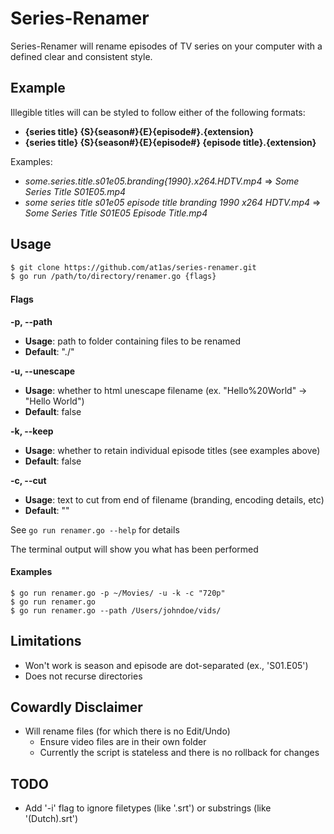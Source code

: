 # Series-Renamer

Series-Renamer will rename episodes of TV series on your computer with a defined clear and consistent style.

## Example

Illegible titles will can be styled to follow either of the following formats: 

* **{series title} {S}{season#}{E}{episode#}.{extension}**
* **{series title} {S}{season#}{E}{episode#} {episode title}.{extension}**

Examples: 

* *some.series.title.s01e05.branding{1990}.x264.HDTV.mp4*  =>  *Some Series Title S01E05.mp4*
* *some series title s01e05 episode title branding 1990 x264 HDTV.mp4*  =>  *Some Series Title S01E05 Episode Title.mp4*

## Usage

```bash
$ git clone https://github.com/at1as/series-renamer.git
$ go run /path/to/directory/renamer.go {flags}
```
#### Flags

**-p, --path**
*	**Usage**: path to folder containing files to be renamed
*	**Default**: "./"

**-u, --unescape**
* **Usage**: whether to html unescape filename (ex. "Hello%20World" -> "Hello World")
*	**Default**: false

**-k, --keep**
* **Usage**: whether to retain individual episode titles (see examples above)
*	**Default**: false

**-c, --cut**
* **Usage**: text to cut from end of filename (branding, encoding details, etc)
*	**Default**: ""

See `go run renamer.go --help` for details

The terminal output will show you what has been performed

#### Examples

```
$ go run renamer.go -p ~/Movies/ -u -k -c "720p"
$ go run renamer.go
$ go run renamer.go --path /Users/johndoe/vids/
```

## Limitations

- Won't work is season and episode are dot-separated (ex., 'S01.E05')
- Does not recurse directories

## Cowardly Disclaimer

* Will rename files (for which there is no Edit/Undo)
  * Ensure video files are in their own folder
  * Currently the script is stateless and there is no rollback for changes

## TODO

* Add '-i' flag to ignore filetypes (like '.srt') or substrings (like '(Dutch).srt')
